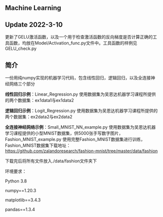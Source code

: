 ## Machine Learning


## Update 2022-3-10
更新了GELU激活函数，以及一个用于检查激活函数的反向梯度是否计算正确的工具函数，均放在Model/Activation_func.py文件中。工具函数的样例见GELU_check.py

## 简介

一份用纯numpy实现的机器学习代码，包含线性回归，逻辑回归，以及全连接神经网络三个部分

**线性回归示例**：Linear_Regression.py 使用数据集为吴恩达机器学习课程所提供的两个数据集：ex1data1与ex1data2

**逻辑回归示例**：Logit_Regression.py 使用数据集为吴恩达机器学习课程所提供的两个数据集：ex2data2与ex2data2

**全连接神经网络示例**：Small_MNIST_NN_example.py 使用数据集为吴恩达机器学习课程提供的小型MNIST数据集，供5000张手写数字图片，Fashion_MNIST_example.py  使用完整Fashion_MNIST数据集进行训练，Fashion_MNIST数据集下载地址：https://github.com/zalandoresearch/fashion-mnist/tree/master/data/fashion

下载完后将所有文件放入./data/fashion文件夹下

 环境要求：
 
 Python 3.8
 
 numpy==1.20.3
 
 matplotlib==3.4.3
 
 pandas==1.3.4
